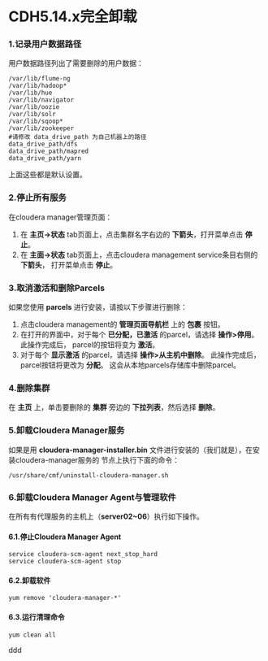 CDH5.14.x完全卸载
================================================================================
### 1.记录用户数据路径
用户数据路径列出了需要删除的用户数据：
```shell
/var/lib/flume-ng
/var/lib/hadoop*
/var/lib/hue
/var/lib/navigator
/var/lib/oozie
/var/lib/solr
/var/lib/sqoop*
/var/lib/zookeeper
#请修改 data_drive_path 为自己机器上的路径
data_drive_path/dfs
data_drive_path/mapred
data_drive_path/yarn
```
上面这些都是默认设置。

### 2.停止所有服务
在cloudera manager管理页面：
1. 在 **主页->状态** tab页面上，点击集群名字右边的 **下箭头**，打开菜单点击 **停止**。
2. 在 **主面->状态** tab页面上，点击cloudera management service条目右侧的 **下箭头**，
打开菜单点击 **停止**。

### 3.取消激活和删除Parcels
如果您使用 **parcels** 进行安装，请按以下步骤进行删除：
1. 点击cloudera management的 **管理页面导航栏** 上的 **包裹** 按钮。
2. 在打开的界面中，对于每个 **已分配，已激活** 的parcel，请选择 **操作>停用**。 此操作完成后，
parcel的按钮将变为 **激活**。
3. 对于每个 **显示激活** 的parcel，请选择 **操作>从主机中删除**。 此操作完成后，parcel按钮将更改为 **分配**。
这会从本地parcels存储库中删除parcel。

### 4.删除集群
在 **主页** 上，单击要删除的 **集群** 旁边的 **下拉列表**，然后选择 **删除**。

### 5.卸载Cloudera Manager服务
如果是用 **cloudera-manager-installer.bin** 文件进行安装的（我们就是），在安装cloudera-manager服务的
节点上执行下面的命令：
```shell
/usr/share/cmf/uninstall-cloudera-manager.sh
```

### 6.卸载Cloudera Manager Agent与管理软件
在所有有代理服务的主机上（**server02~06**）执行如下操作。

#### 6.1.停止Cloudera Manager Agent
```shell
service cloudera-scm-agent next_stop_hard
service cloudera-scm-agent stop
```

#### 6.2.卸载软件
```shell
yum remove 'cloudera-manager-*'
```

#### 6.3.运行清理命令
```shell
yum clean all
```






































ddd
